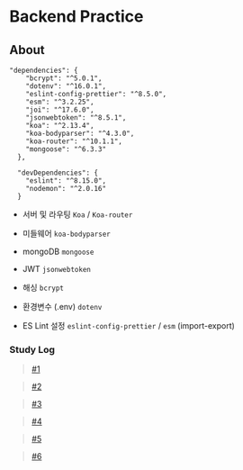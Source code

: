 # Backend Practice

## About

```
"dependencies": {
    "bcrypt": "^5.0.1",
    "dotenv": "^16.0.1",
    "eslint-config-prettier": "^8.5.0",
    "esm": "^3.2.25",
    "joi": "^17.6.0",
    "jsonwebtoken": "^8.5.1",
    "koa": "^2.13.4",
    "koa-bodyparser": "^4.3.0",
    "koa-router": "^10.1.1",
    "mongoose": "^6.3.3"
  },

  "devDependencies": {
    "eslint": "^8.15.0",
    "nodemon": "^2.0.16"
  }
```

- 서버 및 라우팅
  `Koa` / `Koa-router`

- 미들웨어
  `koa-bodyparser`

- mongoDB
  `mongoose`

- JWT
  `jsonwebtoken`

- 해싱
  `bcrypt`

- 환경변수 (.env)
  `dotenv`

- ES Lint 설정
  `eslint-config-prettier` / `esm` (import-export)

### Study Log

> [#1](https://velog.io/@thisisyjin/TIL-22-05-14)

> [#2](https://velog.io/@thisisyjin/TIL-22-05-16)

> [#3](https://velog.io/@thisisyjin/TIL-22-05-16-2)

> [#4](https://velog.io/@thisisyjin/TIL-22-05-16-3)

> [#5](https://velog.io/@thisisyjin/TIL-22-05-17)

> [#6](https://velog.io/@thisisyjin/TIL-22-05-17-2)
